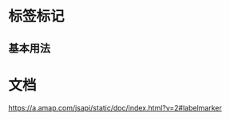 # 标签标记

## 基本用法

<vuep template="#example"></vuep>

<script v-pre type="text/x-template" id="example">

<template>
  <div class="amap-page-container">
    <el-amap class="amap-demo" :show-lable="showLabel" :view-mode="viewMode" :pitch="pitch" :expand-zoom-range="expandZoomRange" :zoom="zoom" :center="center" :map-style="mapStyle">
        <el-amap-marker v-if="!!markerContent" :content="markerContent" :position="markerPosition"></el-amap-marker>
        <el-amap-labels-layer :z-index="layerZIndex" :animation="layerAnimation" :collision="layerCollision">
            <el-amap-label-marker v-for="(position, index) in positionData" :key="index" :icon="icon" :position="position" @mouseover="onMouseOver"></el-amap-label-marker>
        </el-amap-labels-layer>
    </el-amap>
  </div>
</template>

<style>
.amap-demo {
  height: 300px;
}

.amap-markers .amap-marker {
    border: 1px solid blue;
    background-color: white;
    white-space: nowrap;
    cursor: default;
    padding: 3px;
    font-size: 12px;
    line-height: 14px;
}
</style>

<script>
module.exports = {
  data() {
    return {
        zoom: 9,
        center: [116.12, 40.11],
        showLabel: false,
        expandZoomRange: true,
        viewMode: '3D',
        pitch: 60,
        mapStyle: 'amap://styles/whitesmoke',
        zooms: [3, 20],
        layerZIndex: 111,
        layerAnimation: false,
        layerCollision: false,
        positionData: [],
        markerPosition: null,
        markerContent: '',
        icon: {
            type: 'image',
            image: 'https://webapi.amap.com/theme/v1.3/markers/n/mark_b.png',
            size: [6, 9],
            anchor: 'bottom-center',
            angel: 0,
            retina: true
        }
    }
  },
  created() {
    const script = document.createElement('script');
    script.type = 'text/javascript';
    script.src = 'https://a.amap.com/jsapi_demos/static/demo-center/data/mock_position.js';
    script.onload = this.onDataLoad.bind(this);
    document.body.appendChild(script);
},
  methods: {
    onDataLoad() {
      this.positionData = window.Positions.slice(0, 3e3);
    },
    onMouseOver(e) {
      this.markerPosition = [e.lnglat.getLng(), e.lnglat.getLat()];
      this.markerContent = e.lnglat.toString();
    }
  }
};
</script>

</script>

# 文档

<https://a.amap.com/jsapi/static/doc/index.html?v=2#labelmarker>
